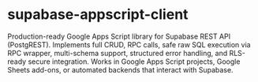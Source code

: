 # supabase-appscript-client
Production-ready Google Apps Script library for Supabase REST API (PostgREST). Implements full CRUD, RPC calls, safe raw SQL execution via RPC wrapper, multi-schema support, structured error handling, and RLS-ready secure integration. Works in Google Apps Script projects, Google Sheets add-ons, or automated backends that interact with Supabase.
